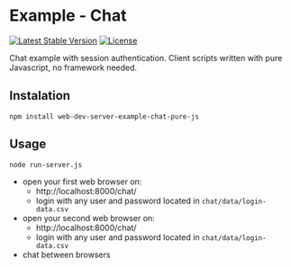 # Example - Chat

[![Latest Stable Version](https://img.shields.io/badge/Stable-v1.2.0-brightgreen.svg?style=plastic)](https://github.com/web-dev-server/example-chat/releases)
[![License](https://img.shields.io/badge/Licence-BSD-brightgreen.svg?style=plastic)](https://github.com/web-dev-server/chat-example-pure-js/blob/master/LICENCE.md)

Chat example with session authentication. Client scripts written with pure Javascript, no framework needed.

## Instalation
```shell
npm install web-dev-server-example-chat-pure-js
```

## Usage
```shell
node run-server.js
```
- open your first web browser on:
  - http://localhost:8000/chat/
  - login with any user and password located in `chat/data/login-data.csv`
- open your second web browser on:
  - http://localhost:8000/chat/
  - login with any user and password located in `chat/data/login-data.csv`
- chat between browsers
